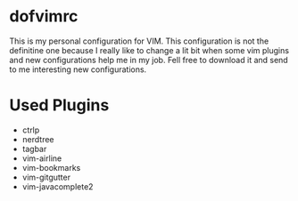 # dofvimrc
This is my personal configuration for VIM. This configuration is not the definitine one because I really like to change a lit bit when some vim plugins and new configurations help me in my job. Fell free to download it and send to me interesting new configurations.

# Used Plugins
- ctrlp
- nerdtree
- tagbar
- vim-airline
- vim-bookmarks
- vim-gitgutter
- vim-javacomplete2
